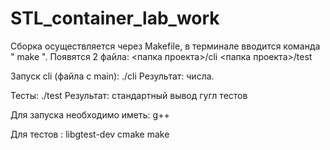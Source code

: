 # STL_container_lab_work

Сборка осуществляется через Makefile, в терминале вводится команда " make ".
Появятся 2 файла: 
<папка проекта>/cli
<папка проекта>/test
                  
Запуск cli (файла с main): ./cli
Результат: числа.

Тесты: ./test
Результат: стандартный вывод гугл тестов

Для запуска необходимо иметь: g++

Для тестов : 
libgtest-dev
cmake
make
